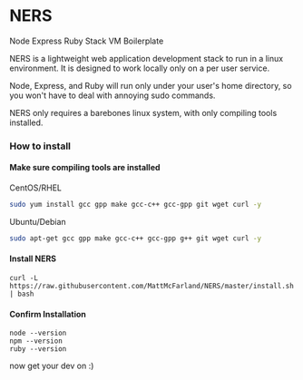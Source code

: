 NERS
====

Node Express Ruby Stack VM Boilerplate


NERS is a lightweight web application development stack to run in a linux environment.  It is designed to work locally only on a per user service.

Node, Express, and Ruby will run only under your user's home directory, so you won't have to deal with annoying sudo commands.

NERS only requires a barebones linux system, with only compiling tools installed.

### How to install

#### Make sure compiling tools are installed 

CentOS/RHEL
```bash
sudo yum install gcc gpp make gcc-c++ gcc-gpp git wget curl -y
```

Ubuntu/Debian
```bash
sudo apt-get gcc gpp make gcc-c++ gcc-gpp g++ git wget curl -y
```

#### Install NERS
```
curl -L https://raw.githubusercontent.com/MattMcFarland/NERS/master/install.sh | bash
```

#### Confirm Installation

```
node --version
npm --version
ruby --version
```

now get your dev on :)
